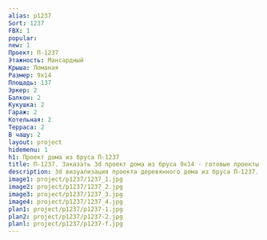 ```yaml
---
alias: p1237
Sort: 1237
FBX: 1
popular: 
new: 1
Проект: П-1237
Этажность: Мансардный
Крыша: Ломаная
Размер: 9х14
Площадь: 137
Эркер: 2
Балкон: 2
Кукушка: 2
Гараж: 2
Котельная: 2
Терраса: 2
В чашу: 2
layout: project
hidemenu: 1
h1: Проект дома из бруса П-1237
title: П-1237. Заказать 3d проект дома из бруса 9х14 - готовые проекты
description: 3d визуализация проекта деревянного дома из бруса П-1237. Площадь 137 м2, размер 9х14. Вы можете внести любые изменения в проект.
image1: project/p1237/1237_1.jpg
image2: project/p1237/1237_2.jpg
image3: project/p1237/1237_3.jpg
image4: project/p1237/1237_4.jpg
plan1: project/p1237/p1237-1.jpg
plan2: project/p1237/p1237-2.jpg
planl: project/p1237/p1237-f.jpg
---
```

